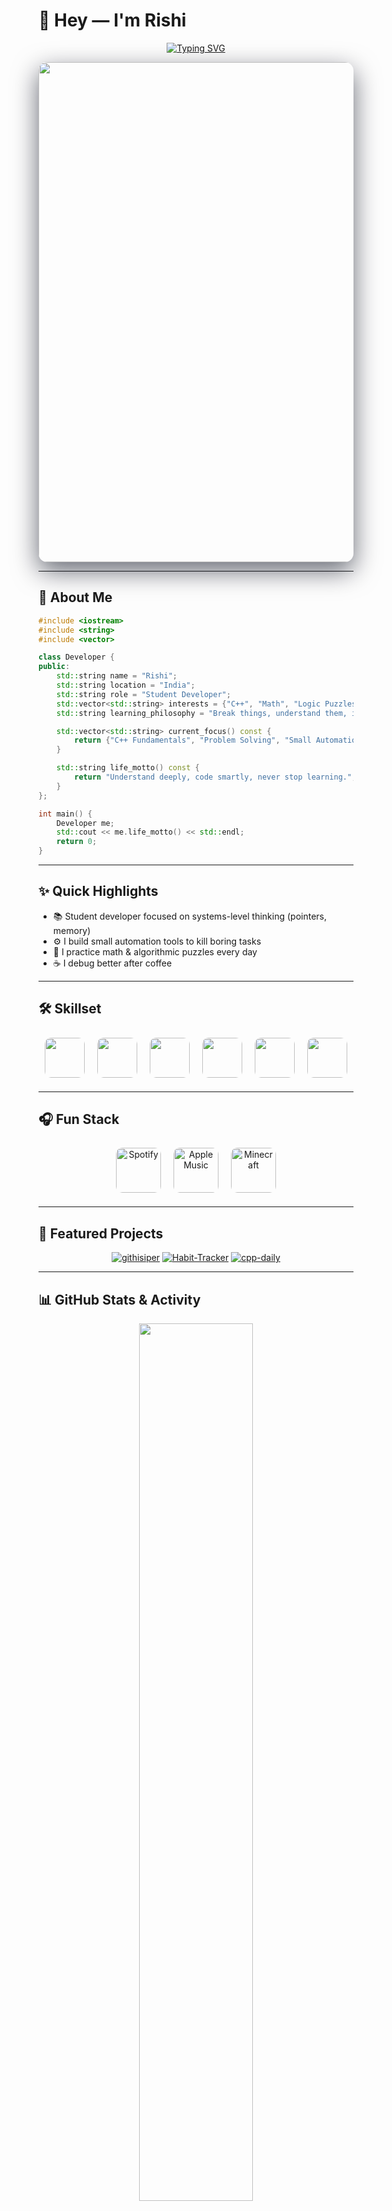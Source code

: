 # 👋 Hey — I'm **Rishi**

<div align="center">

[![Typing SVG](https://readme-typing-svg.herokuapp.com?font=Fira+Code\&weight=700\&size=36\&pause=700\&color=00D9FF\&center=true\&vCenter=true\&width=1000\&lines=Student+Developer;C%2B%2B+Learner;Math+%26+Logic;Automation+Tinkerer;Always+Curious)](https://git.io/typing-svg)

</div>

<div align="center">

<!-- Hero animated background GIF -->

<img src="https://user-images.githubusercontent.com/22107794/139580686-887df369-edb8-4bc8-b607-4fbf6d7e4866.gif" width="800" style="border-radius:14px;box-shadow:0 14px 40px rgba(2,6,23,0.6)"/>

</div>

---

## 🚀 About Me

```cpp
#include <iostream>
#include <string>
#include <vector>

class Developer {
public:
    std::string name = "Rishi";
    std::string location = "India";
    std::string role = "Student Developer";
    std::vector<std::string> interests = {"C++", "Math", "Logic Puzzles", "Automation Tools"};
    std::string learning_philosophy = "Break things, understand them, improve.";

    std::vector<std::string> current_focus() const {
        return {"C++ Fundamentals", "Problem Solving", "Small Automation Projects"};
    }

    std::string life_motto() const {
        return "Understand deeply, code smartly, never stop learning.";
    }
};

int main() {
    Developer me;
    std::cout << me.life_motto() << std::endl;
    return 0;
}
```

---

## ✨ Quick Highlights

* 📚 Student developer focused on systems-level thinking (pointers, memory)
* ⚙️ I build small automation tools to kill boring tasks
* 🧩 I practice math & algorithmic puzzles every day
* ☕ I debug better after coffee

---

## 🛠️ Skillset 

<div align="center">

<!-- Tech Stack Badges (clean, no duplicates) -->
<img src="https://img.shields.io/badge/-C%2B%2B-00599C?style=for-the-badge&logo=c%2B%2B&logoColor=white" height="64" style="margin:8px;border-radius:10px;"/>
<img src="https://img.shields.io/badge/-Java-007396?style=for-the-badge&logo=java&logoColor=white" height="64" style="margin:8px;border-radius:10px;"/>
<img src="https://img.shields.io/badge/-JavaScript-F7DF1E?style=for-the-badge&logo=javascript&logoColor=black" height="64" style="margin:8px;border-radius:10px;"/>
<img src="https://img.shields.io/badge/-HTML-E34F26?style=for-the-badge&logo=html5&logoColor=white" height="64" style="margin:8px;border-radius:10px;"/>
<img src="https://img.shields.io/badge/-CSS-1572B6?style=for-the-badge&logo=css3&logoColor=white" height="64" style="margin:8px;border-radius:10px;"/>
<img src="https://img.shields.io/badge/-Python-3776AB?style=for-the-badge&logo=python&logoColor=white" height="64" style="margin:8px;border-radius:10px;"/>

</div>




---

## 🎧 Fun Stack

<div align="center">

<img alt="Spotify" src="https://img.shields.io/badge/Spotify-1DB954?style=for-the-badge&logo=spotify&logoColor=white" height="72" style="margin:8px;border-radius:10px;" />
<img alt="Apple Music" src="https://img.shields.io/badge/Apple%20Music-FA233B?style=for-the-badge&logo=apple-music&logoColor=white" height="72" style="margin:8px;border-radius:10px;" />
<img alt="Minecraft" src="https://img.shields.io/badge/Minecraft-3FA037?style=for-the-badge&logo=minecraft&logoColor=white" height="72" style="margin:8px;border-radius:10px;" />

</div>

---

## 🚀 Featured Projects

<div align="center">

[![githisiper](https://github-readme-stats.vercel.app/api/pin/?username=divineee84\&repo=githisiper\&theme=dark\&hide_border=true\&width=280)](https://github.com/divineee84/githisiper)
[![Habit-Tracker](https://github-readme-stats.vercel.app/api/pin/?username=divineee84\&repo=Habit-Tracker\&theme=dark\&hide_border=true\&width=280)](https://github.com/divineee84/Habit-Tracker)
[![cpp-daily](https://github-readme-stats.vercel.app/api/pin/?username=divineee84\&repo=cpp-daily\&theme=dark\&hide_border=true\&width=280)](https://github.com/divineee84/cpp-daily)

</div>

---

## 📊 GitHub Stats & Activity

<div align="center">
  <img width="60%" src="https://github-readme-stats.vercel.app/api?username=divineee84&show_icons=true&theme=dark&hide_border=true" />
  <img width="60%" src="https://github-readme-streak-stats.herokuapp.com/?user=divineee84&theme=dark&hide_border=true" />
</div>

<div align="center">
  <img width="85%" src="https://github-readme-stats.vercel.app/api/top-langs/?username=divineee84&layout=compact&theme=dark&hide_border=true&langs_count=8" />
</div>

---

## 📫 Connect

<div align="center">

[![Discord](https://img.shields.io/badge/Discord-5865F2?style=for-the-badge\&logo=discord\&logoColor=white)](https://discord.com/invite/XQnCt7M7eM)
[![Ko-fi](https://img.shields.io/badge/Ko--fi-F16061?style=for-the-badge\&logo=ko-fi\&logoColor=white)](https://ko-fi.com/isoenthalp)
[![GitHub](https://img.shields.io/badge/GitHub-181717?style=for-the-badge\&logo=github\&logoColor=white)](https://github.com/divineee84)
[![YouTube](https://img.shields.io/badge/YouTube-FF0000?style=for-the-badge\&logo=youtube\&logoColor=white)](https://www.youtube.com/@Isoenthalp)

</div>

---

## 🎯 Goals

* 🔭 Currently: mastering pointers & memory in C++
* 🌱 Learning: competitive problem solving & algorithm design
* 👯 Want to collab on: beginner-friendly tools and educational projects
* 🤔 Need help with: optimizing algorithms and C++ best practices

---

## 📈 Activity Graph

<div align="center">

[![Activity Graph](https://github-readme-activity-graph.vercel.app/graph?username=divineee84\&theme=github)](https://github.com/ashutosh00710/github-readme-activity-graph)

</div>

---

## 💰 Support

<div align="center">

[![Ko-Fi](https://img.shields.io/badge/Ko--fi-F16061?style=for-the-badge\&logo=ko-fi\&logoColor=white)](https://ko-fi.com/isoenthalp)

</div>

---

<div align="center">
  <img src="https://capsule-render.vercel.app/api?type=waving&color=gradient&height=180&section=footer"/>
</div>
